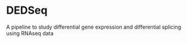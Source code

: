 # DEDSeq
A pipeline to study differential gene expression and differential splicing using RNAseq data
